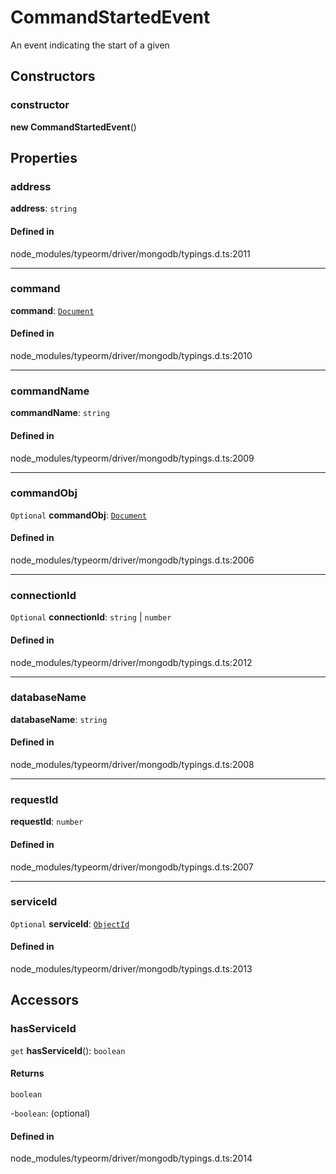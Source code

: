 # CommandStartedEvent

An event indicating the start of a given

## Constructors

### constructor

**new CommandStartedEvent**()

## Properties

### address

 **address**: `string`

#### Defined in

node_modules/typeorm/driver/mongodb/typings.d.ts:2011

___

### command

 **command**: [`Document`](../interfaces/Document.md)

#### Defined in

node_modules/typeorm/driver/mongodb/typings.d.ts:2010

___

### commandName

 **commandName**: `string`

#### Defined in

node_modules/typeorm/driver/mongodb/typings.d.ts:2009

___

### commandObj

 `Optional` **commandObj**: [`Document`](../interfaces/Document.md)

#### Defined in

node_modules/typeorm/driver/mongodb/typings.d.ts:2006

___

### connectionId

 `Optional` **connectionId**: `string` \| `number`

#### Defined in

node_modules/typeorm/driver/mongodb/typings.d.ts:2012

___

### databaseName

 **databaseName**: `string`

#### Defined in

node_modules/typeorm/driver/mongodb/typings.d.ts:2008

___

### requestId

 **requestId**: `number`

#### Defined in

node_modules/typeorm/driver/mongodb/typings.d.ts:2007

___

### serviceId

 `Optional` **serviceId**: [`ObjectId`](ObjectId.md)

#### Defined in

node_modules/typeorm/driver/mongodb/typings.d.ts:2013

## Accessors

### hasServiceId

`get` **hasServiceId**(): `boolean`

#### Returns

`boolean`

-`boolean`: (optional) 

#### Defined in

node_modules/typeorm/driver/mongodb/typings.d.ts:2014
